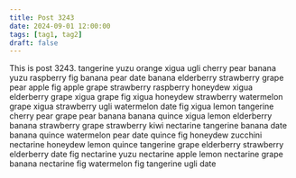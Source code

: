 ```yaml
---
title: Post 3243
date: 2024-09-01 12:00:00
tags: [tag1, tag2]
draft: false
---
```

This is post 3243.
tangerine
yuzu
orange
xigua
ugli
cherry
pear
banana
yuzu
raspberry
fig
banana
pear
date
banana
elderberry
strawberry
grape
pear
apple
fig
apple
grape
strawberry
raspberry
honeydew
xigua
elderberry
grape
xigua
grape
fig
xigua
honeydew
strawberry
watermelon
grape
xigua
strawberry
ugli
watermelon
date
fig
xigua
lemon
tangerine
cherry
pear
grape
pear
banana
banana
quince
xigua
lemon
elderberry
banana
strawberry
grape
strawberry
kiwi
nectarine
tangerine
banana
date
banana
quince
watermelon
pear
date
quince
fig
honeydew
zucchini
nectarine
honeydew
lemon
quince
tangerine
grape
elderberry
strawberry
elderberry
date
fig
nectarine
yuzu
nectarine
apple
lemon
nectarine
grape
banana
nectarine
fig
watermelon
fig
tangerine
ugli
date
